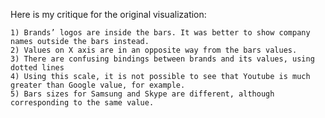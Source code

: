 Here is my critique for the original visualization:

    1) Brands’ logos are inside the bars. It was better to show company names outside the bars instead.
    2) Values on X axis are in an opposite way from the bars values.
    3) There are confusing bindings between brands and its values, using dotted lines
    4) Using this scale, it is not possible to see that Youtube is much greater than Google value, for example.
    5) Bars sizes for Samsung and Skype are different, although corresponding to the same value.

